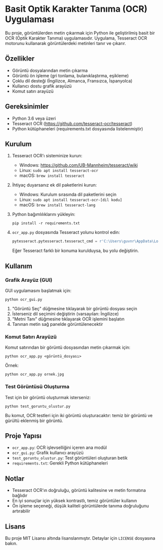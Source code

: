 # Basit Optik Karakter Tanıma (OCR) Uygulaması

Bu proje, görüntülerden metin çıkarmak için Python ile geliştirilmiş basit bir OCR (Optik Karakter Tanıma) uygulamasıdır. Uygulama, Tesseract OCR motorunu kullanarak görüntülerdeki metinleri tanır ve çıkarır.

## Özellikler

- Görüntü dosyalarından metin çıkarma
- Görüntü ön işleme (gri tonlama, bulanıklaştırma, eşikleme)
- Çoklu dil desteği (İngilizce, Almanca, Fransızca, İspanyolca)
- Kullanıcı dostu grafik arayüzü
- Komut satırı arayüzü

## Gereksinimler

- Python 3.6 veya üzeri
- Tesseract OCR (https://github.com/tesseract-ocr/tesseract)
- Python kütüphaneleri (requirements.txt dosyasında listelenmiştir)

## Kurulum

1. Tesseract OCR'ı sisteminize kurun:
   - Windows: https://github.com/UB-Mannheim/tesseract/wiki
   - Linux: `sudo apt install tesseract-ocr`
   - macOS: `brew install tesseract`

2. İhtiyaç duyarsanız ek dil paketlerini kurun:
   - Windows: Kurulum sırasında dil paketlerini seçin
   - Linux: `sudo apt install tesseract-ocr-[dil kodu]`
   - macOS: `brew install tesseract-lang`

3. Python bağımlılıklarını yükleyin:
   ```
   pip install -r requirements.txt
   ```

4. `ocr_app.py` dosyasında Tesseract yolunu kontrol edin:
   ```python
   pytesseract.pytesseract.tesseract_cmd = r'C:\Users\guvnr\AppData\Local\Programs\Tesseract-OCR\tesseract.exe'
   ```
   Eğer Tesseract farklı bir konuma kurulduysa, bu yolu değiştirin.

## Kullanım

### Grafik Arayüz (GUI)

GUI uygulamasını başlatmak için:

```
python ocr_gui.py
```

1. "Görüntü Seç" düğmesine tıklayarak bir görüntü dosyası seçin
2. İsterseniz dil seçimini değiştirin (varsayılan: İngilizce)
3. "Metni Tanı" düğmesine tıklayarak OCR işlemini başlatın
4. Tanınan metin sağ panelde görüntülenecektir

### Komut Satırı Arayüzü

Komut satırından bir görüntü dosyasından metin çıkarmak için:

```
python ocr_app.py <görüntü_dosyası>
```

Örnek:
```
python ocr_app.py ornek.jpg
```

### Test Görüntüsü Oluşturma

Test için bir görüntü oluşturmak isterseniz:

```
python test_goruntu_olustur.py
```

Bu komut, OCR testleri için iki görüntü oluşturacaktır: temiz bir görüntü ve gürültü eklenmiş bir görüntü.

## Proje Yapısı

- `ocr_app.py`: OCR işlevselliğini içeren ana modül
- `ocr_gui.py`: Grafik kullanıcı arayüzü
- `test_goruntu_olustur.py`: Test görüntüleri oluşturan betik
- `requirements.txt`: Gerekli Python kütüphaneleri

## Notlar

- Tesseract OCR'ın doğruluğu, görüntü kalitesine ve metin formatına bağlıdır
- En iyi sonuçlar için yüksek kontrastlı, temiz görüntüler kullanın
- Ön işleme seçeneği, düşük kaliteli görüntülerde tanıma doğruluğunu artırabilir

## Lisans

Bu proje MIT Lisansı altında lisanslanmıştır. Detaylar için `LICENSE` dosyasına bakın. 